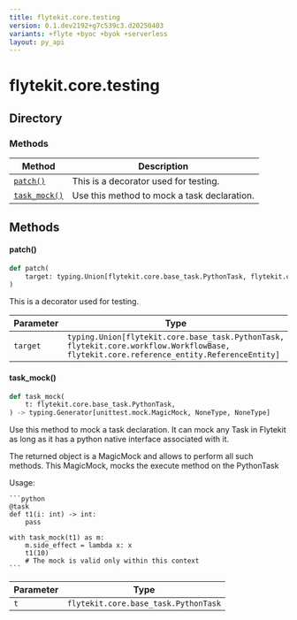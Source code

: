 ```yaml
---
title: flytekit.core.testing
version: 0.1.dev2192+g7c539c3.d20250403
variants: +flyte +byoc +byok +serverless
layout: py_api
---
```


# flytekit.core.testing

## Directory

### Methods

| Method | Description |
|-|-|
| [`patch()`](#patch) | This is a decorator used for testing. |
| [`task_mock()`](#task_mock) | Use this method to mock a task declaration. |


## Methods

#### patch()

```python
def patch(
    target: typing.Union[flytekit.core.base_task.PythonTask, flytekit.core.workflow.WorkflowBase, flytekit.core.reference_entity.ReferenceEntity],
)
```
This is a decorator used for testing.


| Parameter | Type |
|-|-|
| `target` | `typing.Union[flytekit.core.base_task.PythonTask, flytekit.core.workflow.WorkflowBase, flytekit.core.reference_entity.ReferenceEntity]` |

#### task_mock()

```python
def task_mock(
    t: flytekit.core.base_task.PythonTask,
) -> typing.Generator[unittest.mock.MagicMock, NoneType, NoneType]
```
Use this method to mock a task declaration. It can mock any Task in Flytekit as long as it has a python native
interface associated with it.

The returned object is a MagicMock and allows to perform all such methods. This MagicMock, mocks the execute method
on the PythonTask

Usage:

    ```python
    @task
    def t1(i: int) -> int:
        pass

    with task_mock(t1) as m:
        m.side_effect = lambda x: x
        t1(10)
        # The mock is valid only within this context
    ```


| Parameter | Type |
|-|-|
| `t` | `flytekit.core.base_task.PythonTask` |

